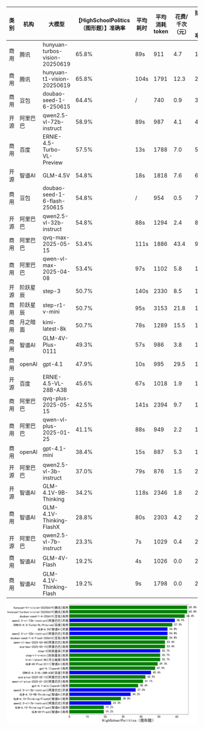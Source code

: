 
|类别|机构|大模型|【HighSchoolPolitics（图形题）】准确率|平均耗时|平均消耗token|花费/千次（元）|排名（准确率）|
|---|---|-----|-------------------|-------|-----------|-----------|-----------|
|商用|腾讯|hunyuan-turbos-vision-20250619|65.8%|89s|911|4.7|1|
|商用|腾讯|hunyuan-t1-vision-20250619|65.8%|104s|1791|12.3|2|
|商用|豆包|doubao-seed-1-6-250615|64.4%|/|740|0.9|3|
|开源|阿里巴巴|qwen2.5-vl-72b-instruct|58.9%|89s|987|4.1|4|
|商用|百度|ERNIE-4.5-Turbo-VL-Preview|57.5%|13s|1788|7.0|5|
|开源|智谱AI|GLM-4.5V|54.8%|18s|1818|7.6|6|
|商用|豆包|doubao-seed-1-6-flash-250615|54.8%|/|954|0.5|7|
|开源|阿里巴巴|qwen2.5-vl-32b-instruct|54.8%|88s|1294|2.4|8|
|商用|阿里巴巴|qvq-max-2025-05-15|53.4%|111s|1886|43.4|9|
|商用|阿里巴巴|qwen-vl-max-2025-04-08|53.4%|97s|1102|5.8|10|
|开源|阶跃星辰|step-3|50.7%|140s|2330|8.5|11|
|商用|阶跃星辰|step-r1-v-mini|50.7%|95s|3153|21.8|12|
|商用|月之暗面|kimi-latest-8k|50.7%|78s|1289|15.5|13|
|商用|智谱AI|GLM-4V-Plus-0111|49.3%|57s|986|3.8|14|
|商用|openAI|gpt-4.1|47.9%|10s|995|29.5|15|
|开源|百度|ERNIE-4.5-VL-28B-A3B|45.6%|67s|1018|1.9|16|
|商用|阿里巴巴|qvq-plus-2025-05-15|42.5%|141s|2394|9.7|17|
|商用|阿里巴巴|qwen-vl-plus-2025-01-25|41.1%|88s|949|2.2|18|
|商用|openAI|gpt-4.1-mini|38.4%|15s|887|5.3|19|
|开源|阿里巴巴|qwen2.5-vl-3b-instruct|37.0%|79s|876|1.5|20|
|开源|智谱AI|GLM-4.1V-9B-Thinking|34.2%|118s|2346|1.8|21|
|商用|智谱AI|GLM-4.1V-Thinking-FlashX|28.8%|80s|2303|4.2|22|
|开源|阿里巴巴|qwen2.5-vl-7b-instruct|23.3%|7s|1029|0.4|23|
|商用|智谱AI|GLM-4V-Flash|19.2%|4s|1026|0.0|24|
|商用|智谱AI|GLM-4.1V-Thinking-Flash|19.2%|9s|1798|0.0|25|


![lin](../pic/HighSchoolPolitics（图形题）.png)
